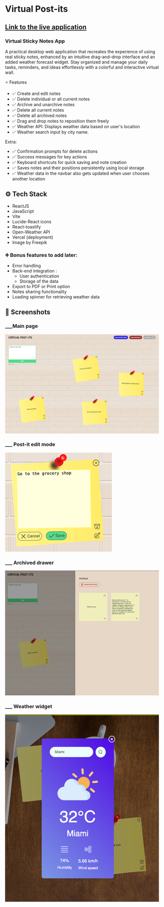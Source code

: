 # Virtual Post-its

## [Link to the live application](https://virtual-postits.vercel.app)

### Virtual Sticky Notes App

A practical desktop web application that recreates the experience of using real sticky notes, enhanced by an intuitive drag-and-drop interface and an added weather forecast widget.
Stay organized and manage your daily tasks, reminders, and ideas effortlessly with a colorful and interactive virtual wall.

⭐ Features

- ✅ Create and edit notes
- ✅ Delete individual or all current notes
- ✅ Archive and unarchive notes
- ✅ Delete all current notes
- ✅ Delete all archived notes
- ✅ Drag and drop notes to reposition them freely
- ✅ Weather API: Displays weather data based on user's location
- ✅ Weather search input by city name.

Extra:

- ✅ Confirmation prompts for delete actions
- ✅ Success messages for key actions
- ✅ Keyboard shortcuts for quick saving and note creation
- ✅ Saves notes and their positions persistently using local storage
- ✅ Weather data in the navbar also gets updated when user chooses another location

## ⚙️ Tech Stack

- ReactJS
- JavaScript
- Vite
- Lucide-React icons
- React-toastify
- Open-Weather API
- Vercel (deployment)
- Image by Freepik

### ➕ Bonus features to add later:

- Error handling
- Back-end integration :
  - User authentication
  - Storage of the data
- Export to PDF or Print option
- Notes sharing functionality
- Loading spinner for retrieving weather data

## 📸 Screenshots

### \_\_\_Main page

![Alt text](src/assets/screenshots/homepage.png)

### \_\_\_ Post-it edit mode

![Alt text](src/assets/screenshots/edit-mode.png)

### \_\_\_ Archived drawer

![Alt text](src/assets/screenshots/archived-drawer.png)

### \_\_\_ Weather widget

![Alt text](src/assets/screenshots/weather-popup.png)
